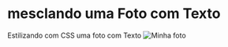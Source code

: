 # mesclando uma Foto com Texto

Estilizando com CSS uma foto com Texto
<img src="/minha-foto" alt="Minha foto"/>
